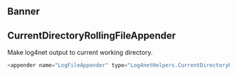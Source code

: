 ## Banner

## CurrentDirectoryRollingFileAppender
Make log4net output to current working directory.
```C#
<appender name="LogFileAppender" type="Log4netHelpers.CurrentDirectoryRollingFileAppender, Log4netHelpers">
```